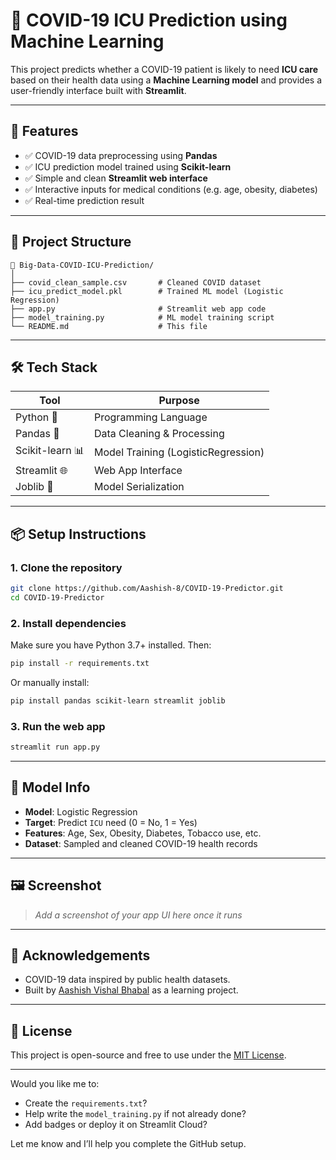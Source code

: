# 🧠 COVID-19 ICU Prediction using Machine Learning

This project predicts whether a COVID-19 patient is likely to need **ICU care** based on their health data using a **Machine Learning model** and provides a user-friendly interface built with **Streamlit**.

---

## 🚀 Features

* ✅ COVID-19 data preprocessing using **Pandas**
* ✅ ICU prediction model trained using **Scikit-learn**
* ✅ Simple and clean **Streamlit web interface**
* ✅ Interactive inputs for medical conditions (e.g. age, obesity, diabetes)
* ✅ Real-time prediction result

---

## 📂 Project Structure

```
📁 Big-Data-COVID-ICU-Prediction/
│
├── covid_clean_sample.csv       # Cleaned COVID dataset
├── icu_predict_model.pkl        # Trained ML model (Logistic Regression)
├── app.py                       # Streamlit web app code
├── model_training.py            # ML model training script
└── README.md                    # This file
```

---

## 🛠 Tech Stack

| Tool            | Purpose                             |
| --------------- | ----------------------------------- |
| Python 🐍       | Programming Language                |
| Pandas 🧾       | Data Cleaning & Processing          |
| Scikit-learn 📊 | Model Training (LogisticRegression) |
| Streamlit 🌐    | Web App Interface                   |
| Joblib 💾       | Model Serialization                 |

---

## 📦 Setup Instructions

### 1. Clone the repository

```bash
git clone https://github.com/Aashish-8/COVID-19-Predictor.git
cd COVID-19-Predictor
```

### 2. Install dependencies

Make sure you have Python 3.7+ installed. Then:

```bash
pip install -r requirements.txt
```

Or manually install:

```bash
pip install pandas scikit-learn streamlit joblib
```

### 3. Run the web app

```bash
streamlit run app.py
```

---

## 🧠 Model Info

* **Model**: Logistic Regression
* **Target**: Predict `ICU` need (0 = No, 1 = Yes)
* **Features**: Age, Sex, Obesity, Diabetes, Tobacco use, etc.
* **Dataset**: Sampled and cleaned COVID-19 health records

---

## 🖼️ Screenshot

> *Add a screenshot of your app UI here once it runs*

---

## 🙌 Acknowledgements

* COVID-19 data inspired by public health datasets.
* Built by [Aashish Vishal Bhabal](https://github.com/your-username) as a learning project.

---

## 📜 License

This project is open-source and free to use under the [MIT License](LICENSE).

---

Would you like me to:

* Create the `requirements.txt`?
* Help write the `model_training.py` if not already done?
* Add badges or deploy it on Streamlit Cloud?

Let me know and I’ll help you complete the GitHub setup.
